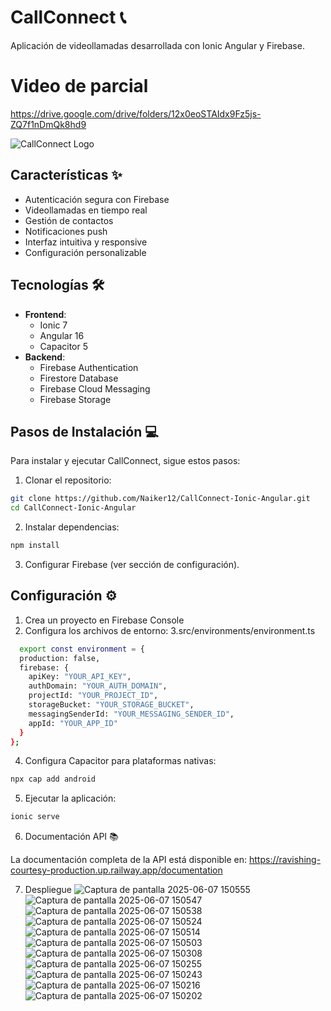 # CallConnect 📞

Aplicación de videollamadas desarrollada con Ionic Angular y Firebase.

# Video de parcial 
https://drive.google.com/drive/folders/12x0eoSTAIdx9Fz5js-ZQ7f1nDmQk8hd9

![CallConnect Logo](https://ravishing-courtesy-production.up.railway.app/assets/logo.png)

## Características ✨

- Autenticación segura con Firebase
- Videollamadas en tiempo real
- Gestión de contactos
- Notificaciones push
- Interfaz intuitiva y responsive
- Configuración personalizable

## Tecnologías 🛠️

- **Frontend**: 
  - Ionic 7
  - Angular 16
  - Capacitor 5
- **Backend**:
  - Firebase Authentication
  - Firestore Database
  - Firebase Cloud Messaging
  - Firebase Storage

## Pasos de Instalación 💻

Para instalar y ejecutar CallConnect, sigue estos pasos:

1. Clonar el repositorio:
```bash
git clone https://github.com/Naiker12/CallConnect-Ionic-Angular.git
cd CallConnect-Ionic-Angular
```
2. Instalar dependencias:
```bash
npm install
```
3.  Configurar Firebase (ver sección de configuración).

## Configuración ⚙️

1. Crea un proyecto en Firebase Console
2. Configura los archivos de entorno:
3.src/environments/environment.ts

```bash
  export const environment = {
  production: false,
  firebase: {
    apiKey: "YOUR_API_KEY",
    authDomain: "YOUR_AUTH_DOMAIN",
    projectId: "YOUR_PROJECT_ID",
    storageBucket: "YOUR_STORAGE_BUCKET",
    messagingSenderId: "YOUR_MESSAGING_SENDER_ID",
    appId: "YOUR_APP_ID"
  }
};
```
4. Configura Capacitor para plataformas nativas:
```bash
npx cap add android
```

5. Ejecutar la aplicación:
```bash
ionic serve
```

6. Documentación API 📚
   
La documentación completa de la API está disponible en:
https://ravishing-courtesy-production.up.railway.app/documentation

7. Despliegue
![Captura de pantalla 2025-06-07 150555](https://github.com/user-attachments/assets/6f8387ec-f66b-4bdb-9f40-dfebfe8f8419)
![Captura de pantalla 2025-06-07 150547](https://github.com/user-attachments/assets/05df63d2-be77-4100-9d80-c7a2859a2172)
![Captura de pantalla 2025-06-07 150538](https://github.com/user-attachments/assets/d14500ca-d0ed-4b69-b482-61e96bc8f78a)
![Captura de pantalla 2025-06-07 150524](https://github.com/user-attachments/assets/7df3f655-e6f1-4191-afd0-0f197d771869)
![Captura de pantalla 2025-06-07 150514](https://github.com/user-attachments/assets/77818e99-3e92-4058-9184-21345fabe653)
![Captura de pantalla 2025-06-07 150503](https://github.com/user-attachments/assets/481d3582-e822-4b87-8844-f2a28087197c)
![Captura de pantalla 2025-06-07 150308](https://github.com/user-attachments/assets/bf076bac-ec70-457f-96fa-f53f1bb51880)
![Captura de pantalla 2025-06-07 150255](https://github.com/user-attachments/assets/7af60cc7-aa19-405e-9241-46dd58afd20d)
![Captura de pantalla 2025-06-07 150243](https://github.com/user-attachments/assets/5f1c1d02-3c26-4b04-90f2-0c0941918092)
![Captura de pantalla 2025-06-07 150216](https://github.com/user-attachments/assets/8439b883-dcfb-449c-a915-4b44f4b14227)
![Captura de pantalla 2025-06-07 150202](https://github.com/user-attachments/assets/64c66123-392a-44b5-8cce-a9404effb442)

   

